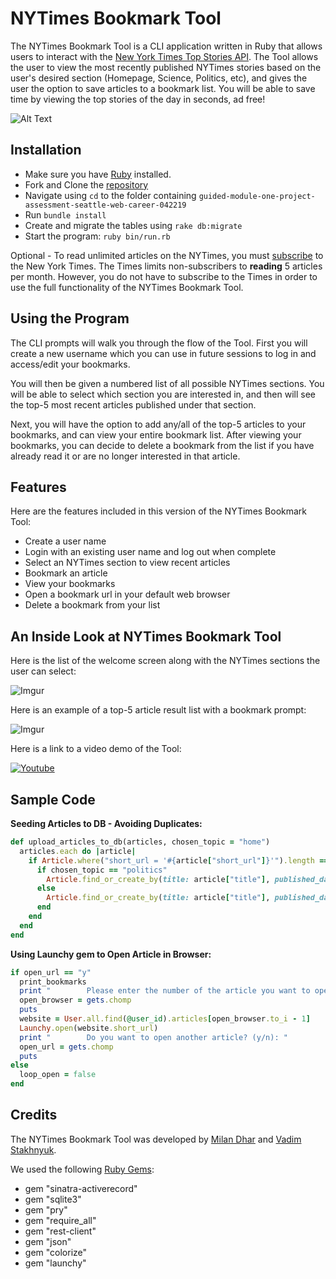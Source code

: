 # NYTimes Bookmark Tool

The NYTimes Bookmark Tool is a CLI application written in Ruby that allows users to interact with the [New York Times Top Stories API](https://developer.nytimes.com/docs/top-stories-product/1/overview). The Tool allows the user to view the most recently published NYTimes stories based on the user's desired section (Homepage, Science, Politics, etc), and gives the user the option to save articles to a bookmark list. You will be able to save time by viewing the top stories of the day in seconds, ad free!


![Alt Text](https://media.giphy.com/media/nZZGtA2C10OXu/giphy.gif)


## Installation

* Make sure you have [Ruby](https://www.ruby-lang.org/en/documentation/installation/) installed.
* Fork and Clone the [repository](https://github.com/milandhar/guided-module-one-project-assessment-seattle-web-career-042219)
* Navigate using `cd` to the folder containing `guided-module-one-project-assessment-seattle-web-career-042219`
* Run `bundle install`
* Create and migrate the tables using `rake db:migrate`
* Start the program: `ruby bin/run.rb`

Optional - To read unlimited articles on the NYTimes, you must [subscribe](https://www.nytimes.com/subscription?campaignId=6W74R&&redirect_uri=https%3A%2F%2Fwww.nytimes.com%2F) to the New York Times. The Times limits non-subscribers to **reading** 5 articles per month. However, you do not have to subscribe to the Times in order to use the full functionality of the NYTimes Bookmark Tool.

## Using the Program

The CLI prompts will walk you through the flow of the Tool. First you will create a new username which you can use in future sessions to log in and access/edit your bookmarks.

You will then be given a numbered list of all possible NYTimes sections. You will be able to select which section you are interested in, and then will see the top-5 most recent articles published under that section.

Next, you will have the option to add any/all of the top-5 articles to your bookmarks, and can view your entire bookmark list. After viewing your bookmarks, you can decide to delete a bookmark from the list if you have already read it or are no longer interested in that article.

## Features

Here are the features included in this version of the NYTimes Bookmark Tool:
* Create a user name
* Login with an existing user name and log out when complete
* Select an NYTimes section to view recent articles
* Bookmark an article
* View your bookmarks
* Open a bookmark url in your default web browser
* Delete a bookmark from your list


## An Inside Look at NYTimes Bookmark Tool


Here is the list of the welcome screen along with the NYTimes sections the user can select:

![Imgur](https://i.imgur.com/aZSWato.png)


Here is an example of a top-5 article result list with a bookmark prompt:

![Imgur](https://i.imgur.com/3JOpySF.png)


Here is a link to a video demo of the Tool:

[![Youtube](https://img.youtube.com/vi/3lnWob63pY4/0.jpg)](https://www.youtube.com/watch?v=3lnWob63pY4)

## Sample Code

**Seeding Articles to DB - Avoiding Duplicates:**
```ruby
def upload_articles_to_db(articles, chosen_topic = "home")
  articles.each do |article|
    if Article.where("short_url = '#{article["short_url"]}'").length == 0
      if chosen_topic == "politics"
        Article.find_or_create_by(title: article["title"], published_date: article["published_date"], short_url: article["short_url"], section: article["subsection"], byline: article["byline"], abstract: article["abstract"])
      else
        Article.find_or_create_by(title: article["title"], published_date: article["published_date"], short_url: article["short_url"], section: article["section"], byline: article["byline"], abstract: article["abstract"])
      end
    end
  end
end
```


**Using Launchy gem to Open Article in Browser:**
```ruby
if open_url == "y"
  print_bookmarks
  print "        Please enter the number of the article you want to open (1-#{User.all.find(@user_id).articles.length}): "
  open_browser = gets.chomp
  puts
  website = User.all.find(@user_id).articles[open_browser.to_i - 1]
  Launchy.open(website.short_url)
  print "        Do you want to open another article? (y/n): "
  open_url = gets.chomp
  puts
else
  loop_open = false
end
```


## Credits
The NYTimes Bookmark Tool was developed by [Milan Dhar](https://github.com/milandhar) and [Vadim Stakhnyuk](https://github.com/VadimS4).

We used the following [Ruby Gems](https://rubygems.org/):
* gem "sinatra-activerecord"
* gem "sqlite3"
* gem "pry"
* gem "require_all"
* gem "rest-client"
* gem "json"
* gem "colorize"
* gem "launchy"
